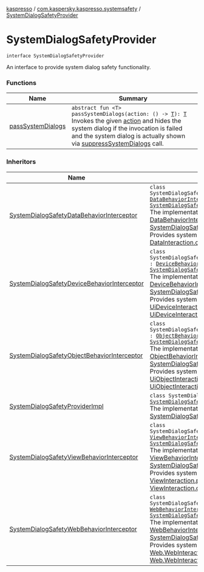 [kaspresso](../../index.md) / [com.kaspersky.kaspresso.systemsafety](../index.md) / [SystemDialogSafetyProvider](./index.md)

# SystemDialogSafetyProvider

`interface SystemDialogSafetyProvider`

An interface to provide system dialog safety functionality.

### Functions

| Name | Summary |
|---|---|
| [passSystemDialogs](pass-system-dialogs.md) | `abstract fun <T> passSystemDialogs(action: () -> `[`T`](pass-system-dialogs.md#T)`): `[`T`](pass-system-dialogs.md#T)<br>Invokes the given [action](pass-system-dialogs.md#com.kaspersky.kaspresso.systemsafety.SystemDialogSafetyProvider$passSystemDialogs(kotlin.Function0((com.kaspersky.kaspresso.systemsafety.SystemDialogSafetyProvider.passSystemDialogs.T)))/action) and hides the system dialog if the invocation is failed and the system dialog is actually shown via [suppressSystemDialogs](#) call. |

### Inheritors

| Name | Summary |
|---|---|
| [SystemDialogSafetyDataBehaviorInterceptor](../../com.kaspersky.kaspresso.interceptors.behavior.impl.systemsafety/-system-dialog-safety-data-behavior-interceptor/index.md) | `class SystemDialogSafetyDataBehaviorInterceptor : `[`DataBehaviorInterceptor`](../../com.kaspersky.kaspresso.interceptors.behavior/-data-behavior-interceptor.md)`, `[`SystemDialogSafetyProvider`](./index.md)<br>The implementation of [DataBehaviorInterceptor](../../com.kaspersky.kaspresso.interceptors.behavior/-data-behavior-interceptor.md) and [SystemDialogSafetyProvider](./index.md) interfaces. Provides system dialog safety functionality for [DataInteraction.check](#) calls. |
| [SystemDialogSafetyDeviceBehaviorInterceptor](../../com.kaspersky.kaspresso.interceptors.behaviorkautomator.impl.systemsafety/-system-dialog-safety-device-behavior-interceptor/index.md) | `class SystemDialogSafetyDeviceBehaviorInterceptor : `[`DeviceBehaviorInterceptor`](../../com.kaspersky.kaspresso.interceptors.behaviorkautomator/-device-behavior-interceptor.md)`, `[`SystemDialogSafetyProvider`](./index.md)<br>The implementation of [DeviceBehaviorInterceptor](../../com.kaspersky.kaspresso.interceptors.behaviorkautomator/-device-behavior-interceptor.md) and [SystemDialogSafetyProvider](./index.md) interfaces. Provides system dialog safety functionality for [UiDeviceInteraction.perform](#) and [UiDeviceInteraction.check](#) calls. |
| [SystemDialogSafetyObjectBehaviorInterceptor](../../com.kaspersky.kaspresso.interceptors.behaviorkautomator.impl.systemsafety/-system-dialog-safety-object-behavior-interceptor/index.md) | `class SystemDialogSafetyObjectBehaviorInterceptor : `[`ObjectBehaviorInterceptor`](../../com.kaspersky.kaspresso.interceptors.behaviorkautomator/-object-behavior-interceptor.md)`, `[`SystemDialogSafetyProvider`](./index.md)<br>The implementation of [ObjectBehaviorInterceptor](../../com.kaspersky.kaspresso.interceptors.behaviorkautomator/-object-behavior-interceptor.md) and [SystemDialogSafetyProvider](./index.md) interfaces. Provides system dialog safety functionality for [UiObjectInteraction.perform](#) and [UiObjectInteraction.check](#) calls. |
| [SystemDialogSafetyProviderImpl](../-system-dialog-safety-provider-impl/index.md) | `class SystemDialogSafetyProviderImpl : `[`SystemDialogSafetyProvider`](./index.md)<br>The implementation of the [SystemDialogSafetyProvider](./index.md) interface. |
| [SystemDialogSafetyViewBehaviorInterceptor](../../com.kaspersky.kaspresso.interceptors.behavior.impl.systemsafety/-system-dialog-safety-view-behavior-interceptor/index.md) | `class SystemDialogSafetyViewBehaviorInterceptor : `[`ViewBehaviorInterceptor`](../../com.kaspersky.kaspresso.interceptors.behavior/-view-behavior-interceptor.md)`, `[`SystemDialogSafetyProvider`](./index.md)<br>The implementation of [ViewBehaviorInterceptor](../../com.kaspersky.kaspresso.interceptors.behavior/-view-behavior-interceptor.md) and [SystemDialogSafetyProvider](./index.md) interfaces. Provides system dialog safety functionality for [ViewInteraction.perform](#) and [ViewInteraction.check](#) calls. |
| [SystemDialogSafetyWebBehaviorInterceptor](../../com.kaspersky.kaspresso.interceptors.behavior.impl.systemsafety/-system-dialog-safety-web-behavior-interceptor/index.md) | `class SystemDialogSafetyWebBehaviorInterceptor : `[`WebBehaviorInterceptor`](../../com.kaspersky.kaspresso.interceptors.behavior/-web-behavior-interceptor.md)`, `[`SystemDialogSafetyProvider`](./index.md)<br>The implementation of [WebBehaviorInterceptor](../../com.kaspersky.kaspresso.interceptors.behavior/-web-behavior-interceptor.md) and [SystemDialogSafetyProvider](./index.md) interfaces. Provides system dialog safety functionality for [Web.WebInteraction.perform](#) and [Web.WebInteraction.check](#) calls. |
